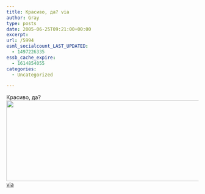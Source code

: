 ```yaml
---
title: Красиво, да? via
author: Gray
type: posts
date: 2005-06-25T09:21:00+00:00
excerpt:
url: /5994
esml_socialcount_LAST_UPDATED:
  - 1497226335
essb_cache_expire:
  - 1614854055
categories:
  - Uncategorized

---
```








Красиво, да?  
<img src="https://i0.wp.com/www.ljplus.ru/img2/g/r/gray_ru/army.gif?resize=557%2C211" width=557 height=211 data-recalc-dims="1">  
<a href="http://www.livejournal.com/users/my3bikaht/51803.html" target="_blank">via</a>
